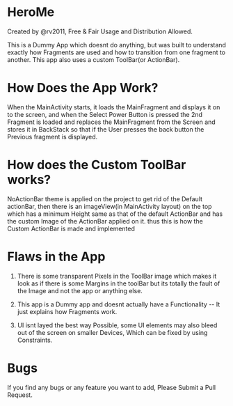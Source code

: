 # HeroMe

Created by @rv2011, Free & Fair Usage and Distribution Allowed.

This is a Dummy App which doesnt do anything, but was built to understand exactly how Fragments are used and how to transition from one fragment to another.
This app also uses a custom ToolBar(or ActionBar).

# How Does the App Work?
When the MainActivity starts, it loads the MainFragment and displays it on to the screen, and when the Select Power Button is pressed the 2nd Fragment is loaded 
and replaces the MainFragment from the Screen and stores it in BackStack so that if the User presses the back button the Previous fragment is displayed.


# How does the Custom ToolBar works?
NoActionBar theme is applied on the project to get rid of the Default actionBar, then there is an imageView(in MainActivity layout) on the top which has a minimum Height same as that of the default ActionBar
 and has the custom Image of the ActionBar applied on it. thus this is how the Custom ActionBar is made and implemented

# Flaws in the App
1) There is some transparent Pixels in the ToolBar image which makes it look as if there is some Margins in the toolBar but its totally the fault of the Image and not the app or anything else.

2) This app is a Dummy app and doesnt actually have a Functionality -- It just explains how Fragments work.

3) UI isnt layed the best way Possible, some UI elements may also bleed out of the screen on smaller Devices, Which can be fixed by using Constraints.

# Bugs

If you find any bugs or any feature you want to add, Please Submit a Pull Request.  
